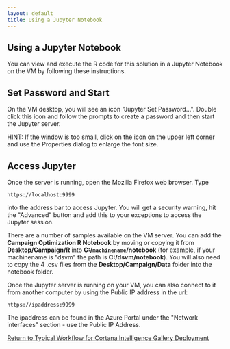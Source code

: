 ```yaml
---
layout: default
title: Using a Jupyter Notebook
---
```

## Using a Jupyter Notebook

You can view and execute the R code for this solution in a Jupyter Notebook on the VM by following these instructions. 

## Set Password and Start

On the VM desktop, you will see an icon "Jupyter Set Password...".  Double click this icon and follow the prompts to create a password and then start the Jupyter server.  

HINT: If the window is too small, click on the icon on the upper left corner and use the Properties dialog to enlarge the font size.
       
## Access Jupyter

Once the server is running, open the Mozilla Firefox web browser.  Type 

    https://localhost:9999

into the address bar to access Jupyter. You will get a security warning, hit the "Advanced" button and add this to your exceptions to access the Jupyter session.

 There are a number of samples available on the VM server.  You can add the **Campaign Optimization R Notebook** by moving or copying it from **Desktop/Campaign/R** into **C:/`machinename`/notebook** (for example, if your machinename is "dsvm" the path is **C:/dsvm/notebook**).  You will also need to copy the 4 .csv files from the **Desktop/Campaign/Data** folder into the notebook folder.

 Once the Jupyter server is running on your VM, you can also connect to it from another computer by using the Public IP address in the url:

    https://ipaddress:9999
        
The ipaddress can be found in the Azure Portal under the "Network interfaces" section - use the Public IP Address.


<a href="CIG_Workflow.html#step2">Return to Typical Workflow for Cortana Intelligence Gallery Deployment<a>